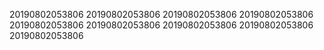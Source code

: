 20190802053806
20190802053806
20190802053806
20190802053806
20190802053806
20190802053806
20190802053806
20190802053806
20190802053806
